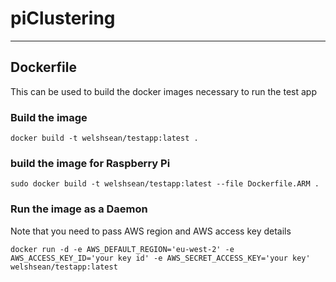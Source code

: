 # piClustering


***

## Dockerfile

This can be used to build the docker images necessary to run the test app

### Build the image

```
docker build -t welshsean/testapp:latest .
```

### build the image for Raspberry Pi

```
sudo docker build -t welshsean/testapp:latest --file Dockerfile.ARM .
```

### Run the image as a Daemon

Note that you need to pass AWS region and AWS access key details

```
docker run -d -e AWS_DEFAULT_REGION='eu-west-2' -e AWS_ACCESS_KEY_ID='your key id' -e AWS_SECRET_ACCESS_KEY='your key'  welshsean/testapp:latest
```
